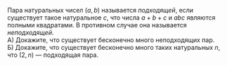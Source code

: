 Пара натуральных чисел $(a,b)$ называется $\textit{подходящей}$, если существует такое натуральное $c$, что числа  $a+b+c$ и $abc$ являются полными квадратами. В противном случае она называется $\textit{неподходящей}$.
<br/>
А) Докажите, что существует бесконечно много неподходящих пар.
<br/>
Б) Докажите, что существует бесконечно много таких натуральных $n$, что $(2,n)$ — подходящая пара.